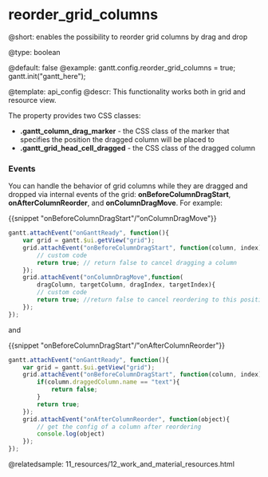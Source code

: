 reorder_grid_columns
=============

@short: enables the possibility to reorder grid columns by drag and drop
	

@type: boolean

@default: false
@example:
gantt.config.reorder_grid_columns = true;
gantt.init("gantt_here");

@template:	api_config
@descr:
This functionality works both in grid and resource view.

The property provides two CSS classes:

- **.gantt_column_drag_marker** - the CSS class of the marker that specifies the position the dragged column will be placed to
- **.gantt_grid_head_cell_dragged** - the CSS class of the dragged column

### Events

You can handle the behavior of grid columns while they are dragged and dropped via internal events of the grid: **onBeforeColumnDragStart**, **onAfterColumnReorder**, and **onColumnDragMove**. For example:

{{snippet "onBeforeColumnDragStart"/"onColumnDragMove"}}
~~~js
gantt.attachEvent("onGanttReady", function(){
  	var grid = gantt.$ui.getView("grid");
  	grid.attachEvent("onBeforeColumnDragStart", function(column, index){
    	// custom code
    	return true; // return false to cancel dragging a column
  	});
  	grid.attachEvent("onColumnDragMove",function(
	  	dragColumn, targetColumn, dragIndex, targetIndex){
    	// custom code
    	return true; //return false to cancel reordering to this position
  	});
});
~~~

and

{{snippet "onBeforeColumnDragStart"/"onAfterColumnReorder"}}
~~~js
gantt.attachEvent("onGanttReady", function(){
  	var grid = gantt.$ui.getView("grid");
  	grid.attachEvent("onBeforeColumnDragStart", function(column, index){
    	if(column.draggedColumn.name == "text"){
      		return false;
    	}
    	return true;
 	});
  	grid.attachEvent("onAfterColumnReorder", function(object){
		// get the config of a column after reordering
    	console.log(object)
  	});
});
~~~


@relatedsample: 11_resources/12_work_and_material_resources.html
